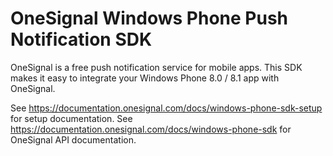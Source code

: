 OneSignal Windows Phone Push Notification SDK
====================================

OneSignal is a free push notification service for mobile apps. This SDK makes it easy to integrate your Windows Phone 8.0 / 8.1 app with OneSignal.

See https://documentation.onesignal.com/docs/windows-phone-sdk-setup for setup documentation.
See https://documentation.onesignal.com/docs/windows-phone-sdk for OneSignal API documentation.
